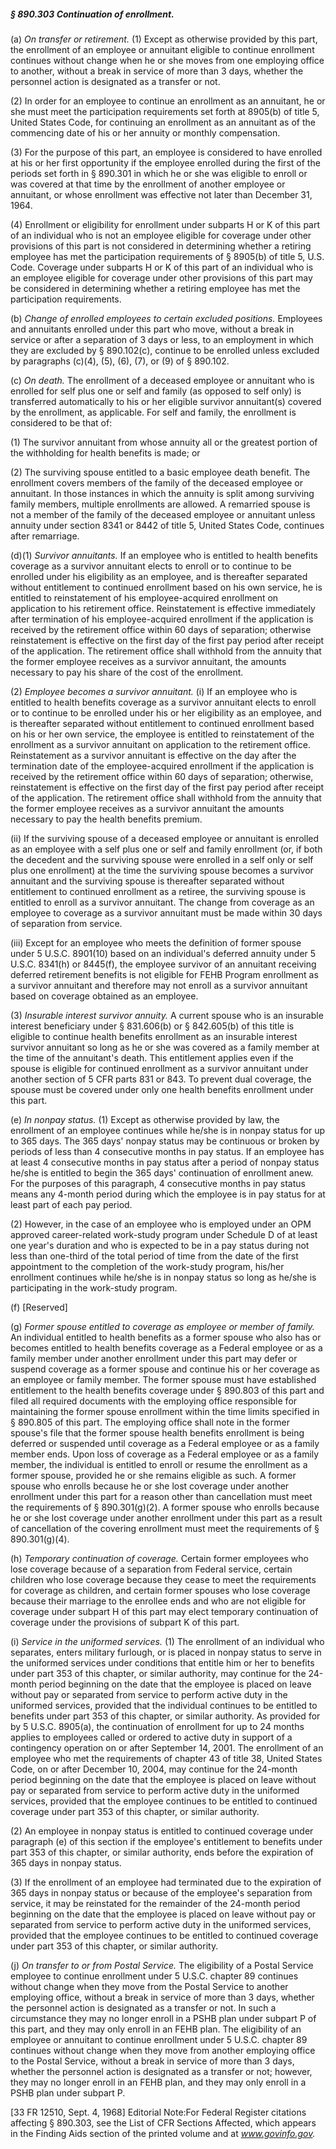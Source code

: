##### § 890.303 Continuation of enrollment. #####

(a) *On transfer or retirement.* (1) Except as otherwise provided by this part, the enrollment of an employee or annuitant eligible to continue enrollment continues without change when he or she moves from one employing office to another, without a break in service of more than 3 days, whether the personnel action is designated as a transfer or not.

(2) In order for an employee to continue an enrollment as an annuitant, he or she must meet the participation requirements set forth at 8905(b) of title 5, United States Code, for continuing an enrollment as an annuitant as of the commencing date of his or her annuity or monthly compensation.

(3) For the purpose of this part, an employee is considered to have enrolled at his or her first opportunity if the employee enrolled during the first of the periods set forth in § 890.301 in which he or she was eligible to enroll or was covered at that time by the enrollment of another employee or annuitant, or whose enrollment was effective not later than December 31, 1964.

(4) Enrollment or eligibility for enrollment under subparts H or K of this part of an individual who is not an employee eligible for coverage under other provisions of this part is not considered in determining whether a retiring employee has met the participation requirements of § 8905(b) of title 5, U.S. Code. Coverage under subparts H or K of this part of an individual who is an employee eligible for coverage under other provisions of this part may be considered in determining whether a retiring employee has met the participation requirements.

(b) *Change of enrolled employees to certain excluded positions.* Employees and annuitants enrolled under this part who move, without a break in service or after a separation of 3 days or less, to an employment in which they are excluded by § 890.102(c), continue to be enrolled unless excluded by paragraphs (c)(4), (5), (6), (7), or (9) of § 890.102.

(c) *On death.* The enrollment of a deceased employee or annuitant who is enrolled for self plus one or self and family (as opposed to self only) is transferred automatically to his or her eligible survivor annuitant(s) covered by the enrollment, as applicable. For self and family, the enrollment is considered to be that of:

(1) The survivor annuitant from whose annuity all or the greatest portion of the withholding for health benefits is made; or

(2) The surviving spouse entitled to a basic employee death benefit. The enrollment covers members of the family of the deceased employee or annuitant. In those instances in which the annuity is split among surviving family members, multiple enrollments are allowed. A remarried spouse is not a member of the family of the deceased employee or annuitant unless annuity under section 8341 or 8442 of title 5, United States Code, continues after remarriage.

(d)(1) *Survivor annuitants.* If an employee who is entitled to health benefits coverage as a survivor annuitant elects to enroll or to continue to be enrolled under his eligibility as an employee, and is thereafter separated without entitlement to continued enrollment based on his own service, he is entitled to reinstatement of his employee-acquired enrollment on application to his retirement office. Reinstatement is effective immediately after termination of his employee-acquired enrollment if the application is received by the retirement office within 60 days of separation; otherwise reinstatement is effective on the first day of the first pay period after receipt of the application. The retirement office shall withhold from the annuity that the former employee receives as a survivor annuitant, the amounts necessary to pay his share of the cost of the enrollment.

(2) *Employee becomes a survivor annuitant.* (i) If an employee who is entitled to health benefits coverage as a survivor annuitant elects to enroll or to continue to be enrolled under his or her eligibility as an employee, and is thereafter separated without entitlement to continued enrollment based on his or her own service, the employee is entitled to reinstatement of the enrollment as a survivor annuitant on application to the retirement office. Reinstatement as a survivor annuitant is effective on the day after the termination date of the employee-acquired enrollment if the application is received by the retirement office within 60 days of separation; otherwise, reinstatement is effective on the first day of the first pay period after receipt of the application. The retirement office shall withhold from the annuity that the former employee receives as a survivor annuitant the amounts necessary to pay the health benefits premium.

(ii) If the surviving spouse of a deceased employee or annuitant is enrolled as an employee with a self plus one or self and family enrollment (or, if both the decedent and the surviving spouse were enrolled in a self only or self plus one enrollment) at the time the surviving spouse becomes a survivor annuitant and the surviving spouse is thereafter separated without entitlement to continued enrollment as a retiree, the surviving spouse is entitled to enroll as a survivor annuitant. The change from coverage as an employee to coverage as a survivor annuitant must be made within 30 days of separation from service.

(iii) Except for an employee who meets the definition of former spouse under 5 U.S.C. 8901(10) based on an individual's deferred annuity under 5 U.S.C. 8341(h) or 8445(f), the employee survivor of an annuitant receiving deferred retirement benefits is not eligible for FEHB Program enrollment as a survivor annuitant and therefore may not enroll as a survivor annuitant based on coverage obtained as an employee.

(3) *Insurable interest survivor annuity.* A current spouse who is an insurable interest beneficiary under § 831.606(b) or § 842.605(b) of this title is eligible to continue health benefits enrollment as an insurable interest survivor annuitant so long as he or she was covered as a family member at the time of the annuitant's death. This entitlement applies even if the spouse is eligible for continued enrollment as a survivor annuitant under another section of 5 CFR parts 831 or 843. To prevent dual coverage, the spouse must be covered under only one health benefits enrollment under this part.

(e) *In nonpay status.* (1) Except as otherwise provided by law, the enrollment of an employee continues while he/she is in nonpay status for up to 365 days. The 365 days' nonpay status may be continuous or broken by periods of less than 4 consecutive months in pay status. If an employee has at least 4 consecutive months in pay status after a period of nonpay status he/she is entitled to begin the 365 days' continuation of enrollment anew. For the purposes of this paragraph, 4 consecutive months in pay status means any 4-month period during which the employee is in pay status for at least part of each pay period.

(2) However, in the case of an employee who is employed under an OPM approved career-related work-study program under Schedule D of at least one year's duration and who is expected to be in a pay status during not less than one-third of the total period of time from the date of the first appointment to the completion of the work-study program, his/her enrollment continues while he/she is in nonpay status so long as he/she is participating in the work-study program.

(f) [Reserved]

(g) *Former spouse entitled to coverage as employee or member of family.* An individual entitled to health benefits as a former spouse who also has or becomes entitled to health benefits coverage as a Federal employee or as a family member under another enrollment under this part may defer or suspend coverage as a former spouse and continue his or her coverage as an employee or family member. The former spouse must have established entitlement to the health benefits coverage under § 890.803 of this part and filed all required documents with the employing office responsible for maintaining the former spouse enrollment within the time limits specified in § 890.805 of this part. The employing office shall note in the former spouse's file that the former spouse health benefits enrollment is being deferred or suspended until coverage as a Federal employee or as a family member ends. Upon loss of coverage as a Federal employee or as a family member, the individual is entitled to enroll or resume the enrollment as a former spouse, provided he or she remains eligible as such. A former spouse who enrolls because he or she lost coverage under another enrollment under this part for a reason other than cancellation must meet the requirements of § 890.301(g)(2). A former spouse who enrolls because he or she lost coverage under another enrollment under this part as a result of cancellation of the covering enrollment must meet the requirements of § 890.301(g)(4).

(h) *Temporary continuation of coverage.* Certain former employees who lose coverage because of a separation from Federal service, certain children who lose coverage because they cease to meet the requirements for coverage as children, and certain former spouses who lose coverage because their marriage to the enrollee ends and who are not eligible for coverage under subpart H of this part may elect temporary continuation of coverage under the provisions of subpart K of this part.

(i) *Service in the uniformed services.* (1) The enrollment of an individual who separates, enters military furlough, or is placed in nonpay status to serve in the uniformed services under conditions that entitle him or her to benefits under part 353 of this chapter, or similar authority, may continue for the 24-month period beginning on the date that the employee is placed on leave without pay or separated from service to perform active duty in the uniformed services, provided that the individual continues to be entitled to benefits under part 353 of this chapter, or similar authority. As provided for by 5 U.S.C. 8905(a), the continuation of enrollment for up to 24 months applies to employees called or ordered to active duty in support of a contingency operation on or after September 14, 2001. The enrollment of an employee who met the requirements of chapter 43 of title 38, United States Code, on or after December 10, 2004, may continue for the 24-month period beginning on the date that the employee is placed on leave without pay or separated from service to perform active duty in the uniformed services, provided that the employee continues to be entitled to continued coverage under part 353 of this chapter, or similar authority.

(2) An employee in nonpay status is entitled to continued coverage under paragraph (e) of this section if the employee's entitlement to benefits under part 353 of this chapter, or similar authority, ends before the expiration of 365 days in nonpay status.

(3) If the enrollment of an employee had terminated due to the expiration of 365 days in nonpay status or because of the employee's separation from service, it may be reinstated for the remainder of the 24-month period beginning on the date that the employee is placed on leave without pay or separated from service to perform active duty in the uniformed services, provided that the employee continues to be entitled to continued coverage under part 353 of this chapter, or similar authority.

(j) *On transfer to or from Postal Service.* The eligibility of a Postal Service employee to continue enrollment under 5 U.S.C. chapter 89 continues without change when they move from the Postal Service to another employing office, without a break in service of more than 3 days, whether the personnel action is designated as a transfer or not. In such a circumstance they may no longer enroll in a PSHB plan under subpart P of this part, and they may only enroll in an FEHB plan. The eligibility of an employee or annuitant to continue enrollment under 5 U.S.C. chapter 89 continues without change when they move from another employing office to the Postal Service, without a break in service of more than 3 days, whether the personnel action is designated as a transfer or not; however, they may no longer enroll in an FEHB plan, and they may only enroll in a PSHB plan under subpart P.

[33 FR 12510, Sept. 4, 1968] Editorial Note:For Federal Register citations affecting § 890.303, see the List of CFR Sections Affected, which appears in the Finding Aids section of the printed volume and at *www.govinfo.gov.*